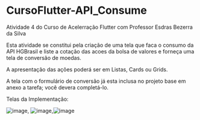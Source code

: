 # CursoFlutter-API_Consume
Atividade 4 do Curso de Acelerração Flutter com Professor Esdras Bezerra da Silva


Esta atividade se constitui pela criação de uma tela que faca o consumo da API HGBrasil e liste a cotação das acoes da bolsa de valores e forneça uma tela de conversão de moedas.

A apresentação das ações poderá ser em Listas, Cards ou Grids.

A tela com o formulário de conversão já esta inclusa no projeto base em anexo a tarefa; você devera completá-lo.

Telas da Implementação:

![image](https://user-images.githubusercontent.com/102123924/208198245-e74522f3-f78f-49c5-8a5f-d73c77b6fbbe.png), ![image](https://user-images.githubusercontent.com/102123924/208198364-94c01688-f2e6-4663-86f9-10ef3123c05c.png),![image](https://user-images.githubusercontent.com/102123924/208198431-429bf59b-139e-43f5-9843-c5fbda39a339.png)


